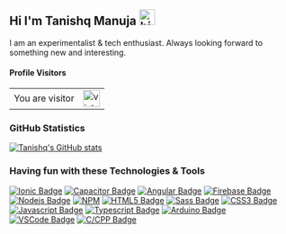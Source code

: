 ## Hi I'm Tanishq Manuja <img src="https://github.com/tanishqmanuja/tanishqmanuja/blob/main/assets/hi.gif" width="28px" alt="hi">

I am an experimentalist & tech enthusiast. Always looking forward to something new and interesting.


#### Profile Visitors
<table>
  <tr>
    <td>You are visitor</td>
    <td><img src="https://profile-counter.glitch.me/tanishqmanuja/count.svg" alt="vistor count" height="30" /></td>
  </tr>
</table>

### GitHub Statistics
[![Tanishq's GitHub stats](https://github-readme-stats.vercel.app/api?username=tanishqmanuja&count_private=true&show_icons=true&theme=dark)](https://github.com/tanishqmanuja)

### Having fun with these Technologies & Tools
[![Ionic Badge](https://img.shields.io/badge/-Ionic-3880FF?style=for-the-badge&labelColor=black&logo=ionic&logoColor=3880FF)](#)
[![Capacitor Badge](https://img.shields.io/badge/-Capacitor-119EFF?style=for-the-badge&labelColor=black&logo=capacitor&logoColor=119EFF)](#) 
[![Angular Badge](https://img.shields.io/badge/-Angular-DD0031?style=for-the-badge&labelColor=black&logo=angular&logoColor=DD0031)](#)
[![Firebase Badge](https://img.shields.io/badge/-Firebase-FFCA28?style=for-the-badge&labelColor=black&logo=firebase&logoColor=FFCA28)](#)
[![Nodejs Badge](https://img.shields.io/badge/-Nodejs-3C873A?style=for-the-badge&labelColor=black&logo=node.js&logoColor=3C873A)](#)
[![NPM](https://img.shields.io/badge/-npm-CB3837?style=for-the-badge&labelColor=black&logo=npm&logoColor=CB3837)](#)
[![HTML5 Badge](https://img.shields.io/badge/-HTML5-E34F26?style=for-the-badge&labelColor=black&logo=HTML5&logoColor=E34F26)](#)
[![Sass Badge](https://img.shields.io/badge/-Sass-CC6699?style=for-the-badge&labelColor=black&logo=Sass&logoColor=CC6699)](#)
[![CSS3 Badge](https://img.shields.io/badge/-CSS3-1572B6?style=for-the-badge&labelColor=black&logo=CSS3&logoColor=1572B6)](#)
[![Javascript Badge](https://img.shields.io/badge/-Javascript-F0DB4F?style=for-the-badge&labelColor=black&logo=javascript&logoColor=F0DB4F)](#)
[![Typescript Badge](https://img.shields.io/badge/-Typescript-007acc?style=for-the-badge&labelColor=black&logo=typescript&logoColor=007acc)](#)
[![Arduino Badge](https://img.shields.io/badge/-Arduino-00979D?style=for-the-badge&labelColor=black&logo=arduino&logoColor=00979D)](#)
[![VSCode Badge](https://img.shields.io/badge/-VSCode-007ACC?style=for-the-badge&labelColor=black&logo=visual-studio-code&logoColor=007ACC)](#)
[![C/CPP Badge](https://img.shields.io/badge/-C/C++-00599C?style=for-the-badge&labelColor=black&logo=c%2B%2B&logoColor=00599C)](#)
